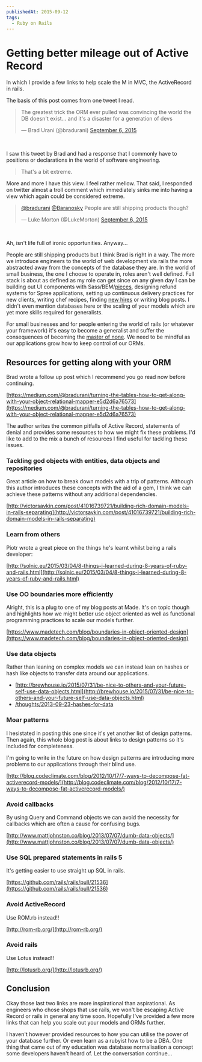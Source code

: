 ```yaml
---
publishedAt: 2015-09-12
tags:
  - Ruby on Rails
---
```


# Getting better mileage out of Active Record

In which I provide a few links to help scale the M in MVC,
the ActiveRecord in rails.

The basis of this post comes from one tweet I read.

<blockquote class="twitter-tweet" lang="en"><p lang="en" dir="ltr">The greatest trick the ORM ever pulled was convincing the world the DB doesn&#39;t exist... and it&#39;s a disaster for a generation of devs</p>&mdash; Brad Urani (@bradurani) <a href="https://twitter.com/bradurani/status/640330896885727232">September 6, 2015</a></blockquote>
<script async src="//platform.twitter.com/widgets.js" charset="utf-8"></script>
<br />

I saw this tweet by Brad and had a response that I commonly have to positions
or declarations in the world of software engineering.

> That's a bit extreme.

More and more I have this view. I feel rather mellow. That said, I responded on
twitter almost a troll comment which immediately sinks me into having a view
which again could be considered extreme.

<blockquote class="twitter-tweet" lang="en"><p lang="en" dir="ltr"><a href="https://twitter.com/bradurani">@bradurani</a> <a href="https://twitter.com/Baranosky">@Baranosky</a> People are still shipping products though?</p>&mdash; Luke Morton (@LukeMorton) <a href="https://twitter.com/LukeMorton/status/640479014919012352">September 6, 2015</a></blockquote>
<script async src="//platform.twitter.com/widgets.js" charset="utf-8"></script>
<br />

Ah, isn't life full of ironic opportunities. Anyway...

People are still shipping products but I think Brad is right in a way. The more
we introduce engineers to the world of web development via rails the more
abstracted away from the concepts of the database they are. In the world of
small business, the one I choose to operate in, roles aren't well defined.
Full stack is about as defined as my role can get since on any given day I can
be building out UI components with Sass/BEM/[pieces][pieces], designing refund
systems for Spree applications, setting up continuous delivery practices for new
clients, writing chef recipes, finding [new hires][made-careers] or writing blog
posts. I didn't even mention databases here or the scaling of your models
which are yet more skills required for generalists.

For small businesses and for people entering the world of rails (or whatever
your framework) it's easy to become a generalist and suffer the consequences of
becoming the [master of none][jack-of-all-trades]. We need to be mindful as our
applications grow how to keep control of our ORMs.

## Resources for getting along with your ORM

Brad wrote a follow up post which I recommend you go read now before continuing.

[https://medium.com/@bradurani/turning-the-tables-how-to-get-along-with-your-object-relational-mapper-e5d2d6a76573](https://medium.com/@bradurani/turning-the-tables-how-to-get-along-with-your-object-relational-mapper-e5d2d6a76573)

The author writes the common pitfalls of Active Record, statements of denial
and provides some resources to how we might fix these problems. I'd like to add
to the mix a bunch of resources I find useful for tackling these issues.

### Tackling god objects with entities, data objects and repositories

Great article on how to break down models with a trip of patterns.
Although this author introduces these concepts with the aid of a gem, I think
we can achieve these patterns without any additional dependencies.

[http://victorsavkin.com/post/41016739721/building-rich-domain-models-in-rails-separating](http://victorsavkin.com/post/41016739721/building-rich-domain-models-in-rails-separating)

### Learn from others

Piotr wrote a great piece on the things he's learnt whilst being a rails
developer:

[http://solnic.eu/2015/03/04/8-things-i-learned-during-8-years-of-ruby-and-rails.html](http://solnic.eu/2015/03/04/8-things-i-learned-during-8-years-of-ruby-and-rails.html)

### Use OO boundaries more efficiently

Alright, this is a plug to one of my blog posts at Made. It's on topic though
and highlights how we might better use object oriented as well as functional
programming practices to scale our models further.

[https://www.madetech.com/blog/boundaries-in-object-oriented-design](https://www.madetech.com/blog/boundaries-in-object-oriented-design)

### Use data objects

Rather than leaning on complex models we can instead lean on hashes or hash
like objects to transfer data around our applications.

- [http://brewhouse.io/2015/07/31/be-nice-to-others-and-your-future-self-use-data-objects.html](http://brewhouse.io/2015/07/31/be-nice-to-others-and-your-future-self-use-data-objects.html)
- [/thoughts/2013-09-23-hashes-for-data](/thoughts/2013-09-23-hashes-for-data)

### Moar patterns

I hesistated in posting this one since it's yet another list of design patterns.
Then again, this whole blog post is about links to design patterns so it's
included for completeness.

I'm going to write in the future on how design patterns are introducing more
problems to our applications through their blind use.

[http://blog.codeclimate.com/blog/2012/10/17/7-ways-to-decompose-fat-activerecord-models/](http://blog.codeclimate.com/blog/2012/10/17/7-ways-to-decompose-fat-activerecord-models/)

### Avoid callbacks

By using Query and Command objects we can avoid the necessity for callbacks
which are often a cause for confusing bugs.

[http://www.mattjohnston.co/blog/2013/07/07/dumb-data-objects/](http://www.mattjohnston.co/blog/2013/07/07/dumb-data-objects/)

### Use SQL prepared statements in rails 5

It's getting easier to use straight up SQL in rails.

[https://github.com/rails/rails/pull/21536](https://github.com/rails/rails/pull/21536)

### Avoid ActiveRecord

Use ROM.rb instead!!

[http://rom-rb.org/](http://rom-rb.org/)

### Avoid rails

Use Lotus instead!!

[http://lotusrb.org/](http://lotusrb.org/)

## Conclusion

Okay those last two links are more inspirational than aspirational. As engineers
who chose shops that use rails, we won't be escaping Active Record or rails in
general any time soon. Hopefully I've provided a few more links that
can help you scale out your models and ORMs further.

I haven't however provided resources to how you can utilise the power of your
database further. Or even learn as a rubyist how to be a DBA. One thing that
came out of my education was database normalisation a concept some developers
haven't heard of. Let the conversation continue...

[pieces]: https://github.com/lukemorton/pieces
[made-careers]: madetech.com/careers
[jack-of-all-trades]: https://en.wikipedia.org/wiki/Jack_of_all_trades,_master_of_none
